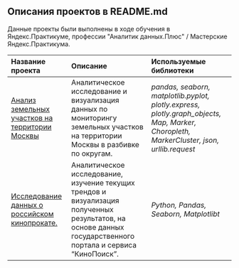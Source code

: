 ## Описания проектов в README.md

Данные проекты были выполнены в ходе обучения в Яндекс.Практикуме, профессии "Аналитик данных.Плюс" / Мастерские Яндекс.Практикума.

| Название проекта | Описание | Используемые библиотеки | 
| :---------------------- | :---------------------- | :---------------------- |
| [Анализ земельных участков на территории Москвы](Moscow_department) | Аналитическое исследование и визуализация данных по мониторингу земельных участков на территории Москвы в разбивке по округам.| *pandas, seaborn, matplotlib.pyplot, plotly.express, plotly.graph_objects, Map, Marker, Choropleth, MarkerCluster, json, urllib.request* |
| [Исследование данных о российском кинопрокате.](film_distribution) | Аналитическое исследование, изучение текущих трендов и визуализация полученных результатов, на основе данных государственного портала и сервиса “КиноПоиск”.| *Python, Pandas,  Seaborn, Matplotlibt* |
